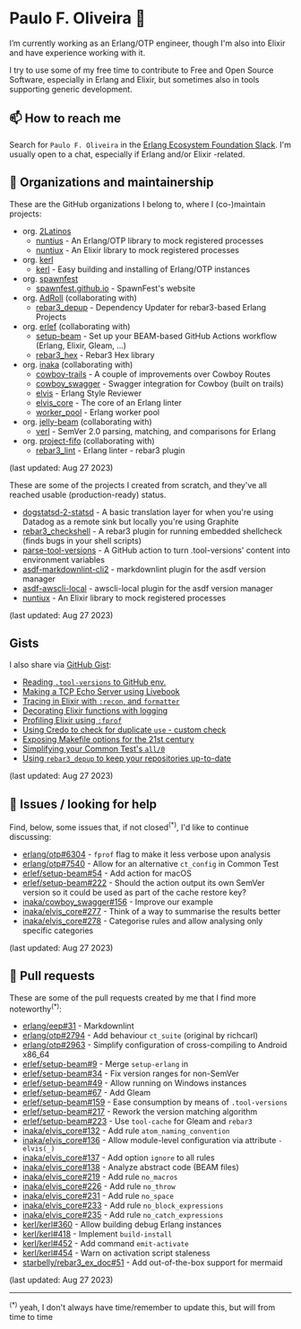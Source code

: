 # Paulo F. Oliveira 👋

I’m currently working as an Erlang/OTP engineer, though I'm also into Elixir and have experience
working with it.

I try to use some of my free time to contribute to Free and Open Source Software, especially
in Erlang and Elixir, but sometimes also in tools supporting generic development.

## 📫 How to reach me

Search for `Paulo F. Oliveira` in the [Erlang Ecosystem Foundation Slack](https://the-eef.slack.com).
I'm usually open to a chat, especially if Erlang and/or Elixir -related.

## 👯 Organizations and maintainership

These are the GitHub organizations I belong to, where I (co-)maintain projects:

* org. [2Latinos](https://github.com/2Latinos)
  * [nuntius](https://github.com/2Latinos/nuntius) - An Erlang/OTP library to mock registered
processes
  * [nuntiux](https://github.com/2Latinos/nuntiux) - An Elixir library to mock registered processes
* org. [kerl](https://github.com/kerl)
  * [kerl](https://github.com/kerl) - Easy building and installing of Erlang/OTP instances
* org. [spawnfest](https://github.com/spawnfest)
  * [spawnfest.github.io](https://github.com/spawnfest/spawnfest.github.io) - SpawnFest's website
* org. [AdRoll](https://github.com/AdRoll) (collaborating with)
  * [rebar3\_depup](https://github.com/AdRoll/rebar3_depup) - Dependency Updater for rebar3-based
Erlang Projects
* org. [erlef](https://github.com/erlef) (collaborating with)
  * [setup-beam](https://github.com/erlef/setup-beam) - Set up your BEAM-based GitHub Actions
workflow (Erlang, Elixir, Gleam, ...)
  * [rebar3\_hex](https://github.com/erlef/rebar3_hex) - Rebar3 Hex library
* org. [inaka](https://github.com/inaka) (collaborating with)
  * [cowboy-trails](https://github.com/inaka/cowboy-trails) - A couple of improvements over Cowboy
Routes
  * [cowboy\_swagger](https://github.com/inaka/cowboy_swagger) - Swagger integration for Cowboy
(built on trails)
  * [elvis](https://github.com/inaka/elvis) - Erlang Style Reviewer
  * [elvis\_core](https://github.com/inaka/elvis_core) - The core of an Erlang linter
  * [worker\_pool](https://github.com/inaka/worker_pool) - Erlang worker pool
* org. [jelly-beam](https://github.com/jelly-beam) (collaborating with)
  * [verl](https://github.com/jelly-beam/verl) - SemVer 2.0 parsing, matching, and comparisons for
Erlang
* org. [project-fifo](https://github.com/project-fifo) (collaborating with)
  * [rebar3\_lint](https://github.com/project-fifo/rebar3_lint) - Erlang linter - rebar3 plugin

(last updated: Aug 27 2023)

These are some of the projects I created from scratch, and they've all reached usable
(production-ready) status.

* [dogstatsd-2-statsd](https://github.com/paulo-ferraz-oliveira/dogstatsd-2-statsd) - A basic
translation layer for when you're using Datadog as a remote sink but locally you're using Graphite
* [rebar3\_checkshell](https://github.com/paulo-ferraz-oliveira/rebar3_checkshell) - A rebar3 plugin
for running embedded shellcheck (finds bugs in your shell scripts)
* [parse-tool-versions](https://github.com/paulo-ferraz-oliveira/parse-tool-versions) - A GitHub
action to turn .tool-versions' content into environment variables
* [asdf-markdownlint-cli2](https://github.com/paulo-ferraz-oliveira/asdf-markdownlint-cli2) -
markdownlint plugin for the asdf version manager
* [asdf-awscli-local](https://github.com/paulo-ferraz-oliveira/asdf-awscli-local) - awscli-local
plugin for the asdf version manager
* [nuntiux](https://github.com/2Latinos/nuntiux) - An Elixir library to mock registered processes

(last updated: Aug 27 2023)

## Gists

I also share via [GitHub Gist](https://gist.github.com/paulo-ferraz-oliveira):

* [Reading `.tool-versions` to GitHub env.](https://gist.github.com/paulo-ferraz-oliveira/61e243a67186788c56f8e8ee7bfdb6d3)
* [Making a TCP Echo Server using Livebook](https://gist.github.com/paulo-ferraz-oliveira/a14bf478c0939362b29add6b76be8d51)
* [Tracing in Elixir with `:recon`, and `formatter`](https://gist.github.com/paulo-ferraz-oliveira/32931a4c19451294d3637ce9126f5b1d)
* [Decorating Elixir functions with logging](https://gist.github.com/paulo-ferraz-oliveira/ba66dcee1ef2e0d92922eba236062b3e)
* [Profiling Elixir using `:fprof`](https://gist.github.com/paulo-ferraz-oliveira/117a1af2e1c3c537656eabb6d290e275)
* [Using Credo to check for duplicate `use` - custom check](https://gist.github.com/paulo-ferraz-oliveira/f80993b108d402a8528d0e27764c5116)
* [Exposing Makefile options for the 21st century](https://gist.github.com/paulo-ferraz-oliveira/cd508d47f6def318e62137ee2025aeaa)
* [Simplifying your Common Test's `all/0`](https://gist.github.com/paulo-ferraz-oliveira/c809fbda9beba9711fdecd1a9e2ac031)
* [Using `rebar3_depup` to keep your repositories up-to-date](https://gist.github.com/paulo-ferraz-oliveira/4e9707d68f9c9b1fc972abd8f65cea0a)

(last updated: Aug 27 2023)

## 🌱 Issues / looking for help

Find, below, some issues that, if not closed<sup>(*)</sup>, I'd like to continue discussing:

* [erlang/otp#6304](https://github.com/erlang/otp/issues/6304) - `fprof` flag to make it less
verbose upon analysis
* [erlang/otp#7540](https://github.com/erlang/otp/issues/7540) - Allow for an alternative
`ct_config` in Common Test
* [erlef/setup-beam#54](https://github.com/erlef/setup-beam/issues/54) - Add action for macOS
* [erlef/setup-beam#222](https://github.com/erlef/setup-beam/issues/222) - Should the action output
its own SemVer version so it could be used as part of the cache restore key?
* [inaka/cowboy\_swagger#156](https://github.com/inaka/cowboy_swagger/issues/156) - Improve our
example
* [inaka/elvis\_core#277](https://github.com/inaka/elvis_core/issues/277) - Think of a way to
summarise the results better
* [inaka/elvis\_core#278](https://github.com/inaka/elvis_core/issues/278) - Categorise rules and
allow analysing only specific categories

(last updated: Aug 27 2023)

## 🔭 Pull requests

These are some of the pull requests created by me that I find more noteworthy<sup>(*)</sup>:

* [erlang/eep#31](https://github.com/erlang/eep/pull/31) - Markdownlint
* [erlang/otp#2794](https://github.com/erlang/otp/pull/2794) - Add behaviour `ct_suite` (original
by richcarl)
* [erlang/otp#2963](https://github.com/erlang/otp/pull/2963) - Simplify configuration of
cross-compiling to Android x86\_64
* [erlef/setup-beam#9](https://github.com/erlef/setup-beam/pull/9) - Merge `setup-erlang` in
* [erlef/setup-beam#34](https://github.com/erlef/setup-beam/pull/34) - Fix version ranges for
non-SemVer
* [erlef/setup-beam#49](https://github.com/erlef/setup-beam/pull/49) - Allow running on Windows
instances
* [erlef/setup-beam#67](https://github.com/erlef/setup-beam/pull/67) - Add Gleam
* [erlef/setup-beam#159](https://github.com/erlef/setup-beam/pull/159) - Ease consumption by means
of `.tool-versions`
* [erlef/setup-beam#217](https://github.com/erlef/setup-beam/pull/217) - Rework the version matching
algorithm
* [erlef/setup-beam#223](https://github.com/erlef/setup-beam/pull/223) - Use `tool-cache` for Gleam
and `rebar3`
* [inaka/elvis\_core#132](https://github.com/inaka/elvis_core/pull/132) - Add rule
`atom_naming_convention`
* [inaka/elvis\_core#136](https://github.com/inaka/elvis_core/pull/136) - Allow module-level
configuration via attribute `-elvis(_)`
* [inaka/elvis\_core#137](https://github.com/inaka/elvis_core/pull/137) - Add option `ignore` to all
rules
* [inaka/elvis\_core#138](https://github.com/inaka/elvis_core/pull/138) - Analyze abstract code (BEAM
files)
* [inaka/elvis\_core#219](https://github.com/inaka/elvis_core/pull/219) - Add rule `no_macros`
* [inaka/elvis\_core#226](https://github.com/inaka/elvis_core/pull/226) - Add rule `no_throw`
* [inaka/elvis\_core#231](https://github.com/inaka/elvis_core/pull/231) - Add rule `no_space`
* [inaka/elvis\_core#233](https://github.com/inaka/elvis_core/pull/233) - Add rule
`no_block_expressions`
* [inaka/elvis\_core#235](https://github.com/inaka/elvis_core/pull/235) - Add rule
`no_catch_expressions`
* [kerl/kerl#360](https://github.com/kerl/kerl/pull/360) - Allow building debug Erlang instances
* [kerl/kerl#418](https://github.com/kerl/kerl/pull/418) - Implement `build-install`
* [kerl/kerl#452](https://github.com/kerl/kerl/pull/452) - Add command `emit-activate`
* [kerl/kerl#454](https://github.com/kerl/kerl/pull/454) - Warn on activation script staleness
* [starbelly/rebar3\_ex_doc#51](https://github.com/starbelly/rebar3_ex_doc/pull/51) - Add
out-of-the-box support for mermaid

(last updated: Aug 27 2023)

---

<sup>(*)</sup> yeah, I don't always have time/remember to update this, but will from time to time
